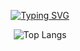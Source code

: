 <div align="center">

  <a href="https://git.io/typing-svg"><img src="https://readme-typing-svg.demolab.com?font=Fira+Code&pause=6000&color=1182F7&center=true&vCenter=true&random=false&width=435&lines=+Hi!+%F0%9F%91%8B+I'm+Juan+Rodriguez%2C+web+developer+%F0%9F%92%BB%F0%9F%9A%80" alt="Typing SVG" /></a>

  ![Top Langs](https://github-readme-stats.vercel.app/api/top-langs/?username=juanert&layout=compact&theme=dark)

</div>
